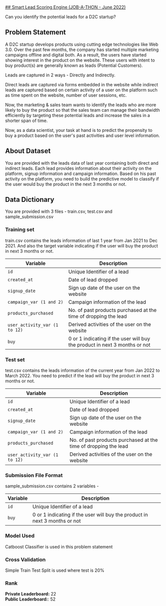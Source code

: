[## Smart Lead Scoring Engine (JOB-A-THON - June 2022)](https://datahack.analyticsvidhya.com/contest/job-a-thon-june-2022/s)

Can you identify the potential leads for a D2C startup?

## Problem Statement

A D2C startup develops products using cutting edge technologies like Web 3.0. Over the past few months, the company has started multiple marketing campaigns offline and digital both. As a result, the users have started showing interest in the product on the website. These users with intent to buy product(s) are generally known as leads (Potential Customers).

Leads are captured in 2 ways - Directly and Indirectly.

Direct leads are captured via forms embedded in the website while indirect leads are captured based on certain activity of a user on the platform such as time spent on the website, number of user sessions, etc.

Now, the marketing & sales team wants to identify the leads who are more likely to buy the product so that the sales team can manage their bandwidth efficiently by targeting these potential leads and increase the sales in a shorter span of time.

Now, as a data scientist, your task at hand is to predict the propensity to buy a product based on the user's past activities and user level information.

## About Dataset

You are provided with the leads data of last year containing both direct and indirect leads. Each lead provides information about their activity on the platform, signup information and campaign information. Based on his past activity on the platform, you need to build the predictive model to classify if the user would buy the product in the next 3 months or not.

## Data Dictionary

You are provided with 3 files - train.csv, test.csv and sample_submission.csv

### Training set

train.csv contains the leads information of last 1 year from Jan 2021 to Dec 2021. And also the target variable indicating if the user will buy the product in next 3 months or not.

| Variable | Description |
|----------|-------------|
|`id` |Unique Identifier of a lead|
|`created_at` |Date of lead dropped|
|`signup_date` |Sign up date of the user on the website|
|`campaign_var (1 and 2)` |Campaign information of the lead|
|`products_purchased` |No. of past products purchased at the time of dropping the lead|
|`user_activity_var (1 to 12)` |Derived activities of the user on the website|
|`buy` |0 or 1 indicating if the user will buy the product in next 3 months or not|

### Test set

test.csv contains the leads information of the current year from Jan 2022 to March 2022. You need to predict if the lead will buy the product in next 3 months or not.

| Variable | Description |
|----------|-------------|
|`id`      |Unique Identifier of a lead|
|`created_at` |Date of lead dropped|
|`signup_date` |Sign up date of the user on the website|
|`campaign_var (1 and 2)` |Campaign information of the lead|
|`products_purchased` |No. of past products purchased at the time of dropping the lead|
|`user_activity_var (1 to 12)` |Derived activities of the user on the website|

### Submission File Format

sample_submission.csv contains 2 variables -

| Variable | Description |
|----------|-------------|
|`id`      |Unique Identifier of a lead|
|`buy`     |0 or 1 indicating if the user will buy the product in next 3 months or not|

### Model Used

Catboost Classifier is used in this problem statement

### Cross Validation

Simple Train Test Split is used where test is 20%

### Rank

**Private Leaderboard:** 22 </br>
**Public Leaderboard:**: 52 </br>